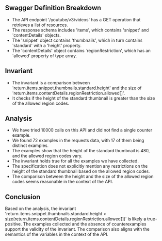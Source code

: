 ## Swagger Definition Breakdown
- The API endpoint '/youtube/v3/videos' has a GET operation that retrieves a list of resources.
- The response schema includes 'items', which contains 'snippet' and 'contentDetails' objects.
- The 'snippet' object contains 'thumbnails', which in turn contains 'standard' with a 'height' property.
- The 'contentDetails' object contains 'regionRestriction', which has an 'allowed' property of type array.

## Invariant
- The invariant is a comparison between 'return.items.snippet.thumbnails.standard.height' and the size of 'return.items.contentDetails.regionRestriction.allowed[]'.
- It checks if the height of the standard thumbnail is greater than the size of the allowed region codes.

## Analysis
- We have tried 10000 calls on this API and did not find a single counter example.
- We found 72 examples in the requests data, with 17 of them being distinct examples.
- The examples show that the height of the standard thumbnail is 480, and the allowed region codes vary.
- The invariant holds true for all the examples we have collected.
- The specification does not explicitly mention any restrictions on the height of the standard thumbnail based on the allowed region codes.
- The comparison between the height and the size of the allowed region codes seems reasonable in the context of the API.

## Conclusion
Based on the analysis, the invariant 'return.items.snippet.thumbnails.standard.height > size(return.items.contentDetails.regionRestriction.allowed[])' is likely a true-positive. The examples collected and the absence of counterexamples support the validity of the invariant. The comparison also aligns with the semantics of the variables in the context of the API.

